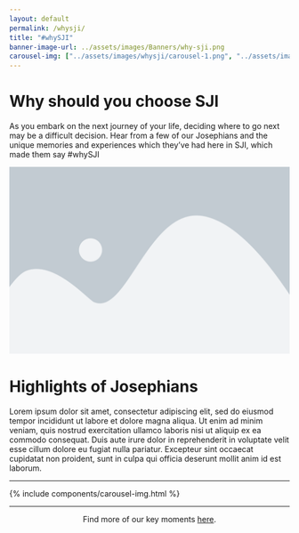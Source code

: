 ```yaml
---
layout: default
permalink: /whysji/
title: "#whySJI"
banner-image-url: ../assets/images/Banners/why-sji.png
carousel-img: ["../assets/images/whysji/carousel-1.png", "../assets/images/whysji/carousel-2.png", "../assets/images/whysji/carousel-3.png"]
---
```


# Why should you choose SJI
As you embark on the next journey of your life, deciding where to go next may be a difficult decision. Hear from a few of our Josephians and the unique memories and experiences which they’ve had here in SJI, which made them say #whySJI

<img class="video-placeholder" src="../assets/images/image-placeholder.png">

# Highlights of Josephians
Lorem ipsum dolor sit amet, consectetur adipiscing elit, sed do eiusmod tempor incididunt ut labore et dolore magna aliqua. Ut enim ad minim veniam, quis nostrud exercitation ullamco laboris nisi ut aliquip ex ea commodo consequat. Duis aute irure dolor in reprehenderit in voluptate velit esse cillum dolore eu fugiat nulla pariatur. Excepteur sint occaecat cupidatat non proident, sunt in culpa qui officia deserunt mollit anim id est laborum.
<hr>
<div class="flex-container">
  {% include components/carousel-img.html %}
</div>

<hr>

<div style="text-align: center;">
  <p>Find more of our key moments <a href="https://www.flickr.com/photos/stjosephsinstitution/">here</a>.</p>
</div>